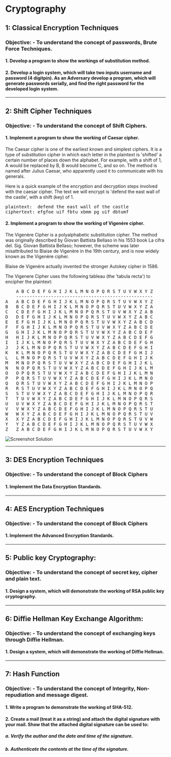 # Cryptography

## 1: Classical Encryption Techniques

### Objective: - To understand the concept of passwords, Brute Force Techniques.

#### 1. Develop a program to show the workings of substitution method.
#### 2. Develop a login system, which will take two inputs username and password (4 digitpin). As an Adversary develop a program, which will generate passwords serially, and find the right password for the developed login system.

-------------------------------------------------------------------------------------

## 2: Shift Cipher Techniques

### Objective: - To understand the concept of Shift Ciphers.

#### 1. Implement a program to show the working of Caesar cipher.

The Caesar cipher is one of the earliest known and simplest ciphers. It is a type of substitution cipher in which each letter  in the plaintext is 'shifted' a certain number of places down the alphabet. For example, with a shift of 1, A would be replaced by B, B would become C, and so on. The method is named after Julius Caesar, who apparently used it to communicate with his generals.

Here is a quick example of the encryption and decryption steps involved with the caesar cipher. The text we will encrypt is 'defend the east wall of the castle', with a shift (key) of 1.

<pre>plaintext:  defend the east wall of the castle
ciphertext: efgfoe uif fbtu xbmm pg uif dbtumf
</pre>

#### 2. Implement a program to show the working of Vigenère cipher.

The Vigenère Cipher is a polyalphabetic substitution cipher. The method was originally described by Giovan Battista Bellaso in his 1553 book La cifra del. Sig. Giovan Battista Bellaso; however, the scheme was later misattributed to Blaise de Vigenère in the 19th century, and is now widely known as the Vigenère cipher.

Blaise de Vigenère actually invented the stronger Autokey cipher in 1586.

The Vigenere Cipher uses the following tableau (the 'tabula recta') to encipher the plaintext:

<pre>    A B C D E F G H I J K L M N O P Q R S T U V W X Y Z
    ---------------------------------------------------
A   A B C D E F G H I J K L M N O P Q R S T U V W X Y Z
B   B C D E F G H I J K L M N O P Q R S T U V W X Y Z A
C   C D E F G H I J K L M N O P Q R S T U V W X Y Z A B
D   D E F G H I J K L M N O P Q R S T U V W X Y Z A B C
E   E F G H I J K L M N O P Q R S T U V W X Y Z A B C D
F   F G H I J K L M N O P Q R S T U V W X Y Z A B C D E
G   G H I J K L M N O P Q R S T U V W X Y Z A B C D E F
H   H I J K L M N O P Q R S T U V W X Y Z A B C D E F G
I   I J K L M N O P Q R S T U V W X Y Z A B C D E F G H
J   J K L M N O P Q R S T U V W X Y Z A B C D E F G H I
K   K L M N O P Q R S T U V W X Y Z A B C D E F G H I J
L   L M N O P Q R S T U V W X Y Z A B C D E F G H I J K
M   M N O P Q R S T U V W X Y Z A B C D E F G H I J K L
N   N O P Q R S T U V W X Y Z A B C D E F G H I J K L M
O   O P Q R S T U V W X Y Z A B C D E F G H I J K L M N
P   P Q R S T U V W X Y Z A B C D E F G H I J K L M N O
Q   Q R S T U V W X Y Z A B C D E F G H I J K L M N O P
R   R S T U V W X Y Z A B C D E F G H I J K L M N O P Q
S   S T U V W X Y Z A B C D E F G H I J K L M N O P Q R
T   T U V W X Y Z A B C D E F G H I J K L M N O P Q R S
U   U V W X Y Z A B C D E F G H I J K L M N O P Q R S T
V   V W X Y Z A B C D E F G H I J K L M N O P Q R S T U
W   W X Y Z A B C D E F G H I J K L M N O P Q R S T U V
X   X Y Z A B C D E F G H I J K L M N O P Q R S T U V W
Y   Y Z A B C D E F G H I J K L M N O P Q R S T U V W X
Z   Z A B C D E F G H I J K L M N O P Q R S T U V W X Y
</pre>

![Screenshot Solution](assets/images/2-2.jpg)

-------------------------------------------------------------------------------------

## 3: DES Encryption Techniques

### Objective: - To understand the concept of Block Ciphers

#### 1. Implement the Data Encryption Standards.

-------------------------------------------------------------------------------------

## 4: AES Encryption Techniques

### Objective: - To understand the concept of Block Ciphers

#### 1. Implement the Advanced Encryption Standards.

-------------------------------------------------------------------------------------

## 5: Public key Cryptography:

### Objective: - To understand the concept of secret key, cipher and plain text.

#### 1. Design a system, which will demonstrate the working of RSA public key cryptography.

-------------------------------------------------------------------------------------

## 6: Diffie Hellman Key Exchange Algorithm:

### Objective: - To understand the concept of exchanging keys through Diffie Hellman.

#### 1. Design a system, which will demonstrate the working of Diffie Hellman.

-------------------------------------------------------------------------------------

## 7: Hash Function

### Objective: - To understand the concept of Integrity, Non-repudiation and message digest.

#### 1. Write a program to demonstrate the working of SHA-512.
#### 2. Create a mail (treat it as a string) and attach the digital signature with your mail. Show that the attached digital signature can be used to:
##### a. Verify the author and the date and time of the signature.
##### b. Authenticate the contents at the time of the signature.
